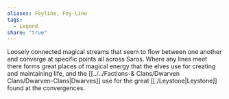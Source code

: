 ```yaml
---
aliases: Feyline, Fey-Line
tags:
  - Legend
share: "true"
---
```


Loosely connected magical streams that seem to flow between one another and converge at specific points all across Saros. Where any lines meet there forms great places of magical energy that the elves use for creating and maintaining life, and the [[../../Factions-& Clans/Dwarven Clans/Dwarven-Clans|Dwarves]] use for the great [[./Leystone|Leystone]] found at the convergences.